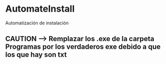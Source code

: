 # AutomateInstall
Automatización de instalación


## CAUTION --> Remplazar los .exe de la carpeta Programas por los verdaderos exe debido a que los que hay son txt
